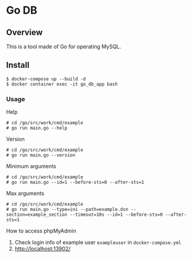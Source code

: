 # Go DB

## Overview
This is a tool made of Go for operating MySQL.

## Install
```shell
$ docker-compose up --build -d
$ docker container exec -it go_db_app bash
```

### Usage
Help
```shell
# cd /go/src/work/cmd/example
# go run main.go --help
```

Version
```shell
# cd /go/src/work/cmd/example
# go run main.go --version
```

Minimum arguments
```shell
# cd /go/src/work/cmd/example
# go run main.go --id=1 --before-sts=0 --after-sts=1
```

Max arguments
```shell
# cd /go/src/work/cmd/example
# go run main.go --type=ini --path=example.dsn --section=example_section --timeout=10s --id=1 --before-sts=0 --after-sts=1
```

How to access phpMyAdmin
1. Check login info of example user `exampleuser` in `docker-compose.yml`
2. [http://localhost:13902/](http://localhost:13902/)
